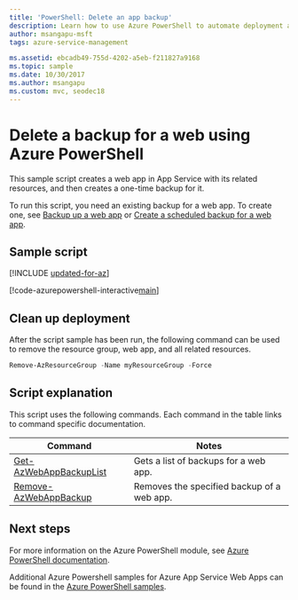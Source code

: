 ```yaml
---
title: 'PowerShell: Delete an app backup'
description: Learn how to use Azure PowerShell to automate deployment and management of App Service. This sample shows how to delete a an app backup.
author: msangapu-msft
tags: azure-service-management

ms.assetid: ebcadb49-755d-4202-a5eb-f211827a9168
ms.topic: sample
ms.date: 10/30/2017
ms.author: msangapu
ms.custom: mvc, seodec18
---
```


# Delete a backup for a web using Azure PowerShell

This sample script creates a web app in App Service with its related resources, and then creates a one-time backup for it. 

To run this script, you need an existing backup for a web app. To create one, see [Backup up a web app](powershell-backup-onetime.md) or [Create a scheduled backup for a web app](powershell-backup-scheduled.md).

## Sample script

[!INCLUDE [updated-for-az](../../../includes/updated-for-az.md)]

[!code-azurepowershell-interactive[main](../../../powershell_scripts/app-service/backup-delete/backup-delete.ps1?highlight=1-2,11 "Delete a backup for a web app")]

## Clean up deployment 

After the script sample has been run, the following command can be used to remove the resource group, web app, and all related resources.

```powershell
Remove-AzResourceGroup -Name myResourceGroup -Force
```

## Script explanation

This script uses the following commands. Each command in the table links to command specific documentation.

| Command | Notes |
|---|---|
| [Get-AzWebAppBackupList](/powershell/module/az.websites/get-azwebappbackuplist) | Gets a list of backups for a web app. |
| [Remove-AzWebAppBackup](/powershell/module/az.websites/remove-azwebappbackup) | Removes the specified backup of a web app. |

## Next steps

For more information on the Azure PowerShell module, see [Azure PowerShell documentation](/powershell/azure/).

Additional Azure Powershell samples for Azure App Service Web Apps can be found in the [Azure PowerShell samples](../samples-powershell.md).
